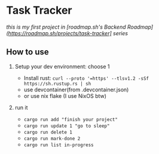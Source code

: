 # Task Tracker

*this is my first project in [roadmap.sh's Backend Roadmap](https://roadmap.sh/projects/task-tracker] series*

## How to use

1. Setup your dev environment: choose 1
    - Install rust: `curl --proto '=https' --tlsv1.2 -sSf https://sh.rustup.rs | sh`
    - use devcontainer(from .devcontainer.json)
    - or use nix flake (I use NixOS btw)

2. run it
    - `cargo run add "finish your project"`
    - `cargo run update 1 "go to sleep"`
    - `cargo run delete 1`
    - `cargo run mark-done 2`
    - `cargo run list in-progress`
